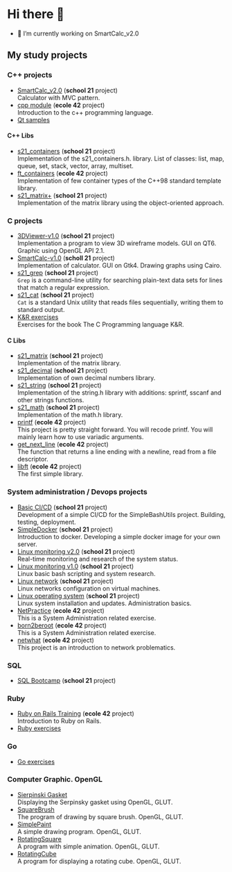 # Hi there 👋

- 🔭 I’m currently working on SmartCalc_v2.0

## My study projects

### C++ projects
- [SmartCalc_v2.0](https://github.com/Vojan-Najov/SmartCalc_v2.0) (**school 21** project) \
  Calculator with MVC pattern. 
- [cpp module](https://github.com/Vojan-Najov/cpp_module) (**ecole 42** project) \
  Introduction to the c++ programming language.
- [Qt samples](https://github.com/Vojan-Najov/qt_examples)
  
 #### C++ Libs
 - [s21_containers](https://github.com/Vojan-Najov/s21_containers) (**school 21** project) \
   Implementation of the s21_containers.h. library. List of classes: list, map, queue, set, stack, vector, array, multiset.
 - [ft_containers](https://github.com/Vojan-Najov/ft_containers/) (**ecole 42** project) \
   Implementation of few container types of the C++98 standard template library. 
 - [s21_matrix+](https://github.com/Vojan-Najov/s21_matrixplus) (**school 21** project) \
   Implementation of the matrix library using the object-oriented approach.

### C projects

- [3DViewer-v1.0](https://github.com/Vojan-Najov/3DViewer_v1.0) (**school 21** project) \
  Implementation a program to view 3D wireframe models. GUI on QT6. Graphic using OpenGL API 2.1.
- [SmartCalc-v1.0](https://github.com/Vojan-Najov/SmartCalc_v1.0) (**scholl 21** project) \
  Implementation of calculator. GUI on Gtk4. Drawing graphs using Cairo.
- [s21_grep](https://github.com/Vojan-Najov/s21_grep) (**school 21** project) \
  `Grep` is a command-line utility for searching plain-text data sets for lines that match a regular expression.
- [s21_cat](https://github.com/Vojan-Najov/cat) (**school 21** project) \
  `Cat` is a standard Unix utility that reads files sequentially, writing them to standard output.
- [K&R exercises](https://github.com/Vojan-Najov/KR_exercises) \
  Exercises for the book The C Programming language K&R. 
 
 #### C Libs
 - [s21_matrix](https://github.com/Vojan-Najov/s21_matrix) (**school 21** project) \
   Implementation of the matrix library.
 - [s21_decimal](https://github.com/Vojan-Najov/s21_decimal) (**school 21** project) \
   Implementation of own decimal numbers library.
 - [s21_string](https://github.com/Vojan-Najov/s21_string) (**school 21** project) \
   Implementation of the string.h library with additions: sprintf, sscanf and other strings functions.
 - [s21_math](https://github.com/Vojan-Najov/s21_math) (**school 21** project) \
   Implementation of the math.h library.
 - [printf](https://github.com/Vojan-Najov/printf) (**ecole 42** project) \
   This project is pretty straight forward. You will recode printf. You will mainly learn how to use variadic arguments.
 - [get_next_line](https://github.com/Vojan-Najov/get_next_line) (**ecole 42** project) \
   The function that returns a line ending with a newline, read from a file descriptor.
 - [libft](https://github.com/Vojan-Najov/libft) (**ecole 42** project) \
   The first simple library.

### System administration / Devops projects
- [Basic CI/CD](https://github.com/Vojan-Najov/CICD) (**school 21** project) \
  Development of a simple CI/CD for the SimpleBashUtils project. Building, testing, deployment.
- [SimpleDocker](https://github.com/Vojan-Najov/SimpleDocker) (**school 21** project) \
  Introduction to docker. Developing a simple docker image for your own server. 
- [Linux monitoring v2.0](https://github.com/Vojan-Najov/Linux_monitoring_v2.0) (**school 21** project) \
  Real-time monitoring and research of the system status.
- [Linux monitoring v1.0](https://github.com/Vojan-Najov/Linux_monitoring_v1.0) (**school 21** project) \
  Linux basic bash scripting and system research.
- [Linux network](https://github.com/Vojan-Najov/Linux_network) (**school 21** project) \
  Linux networks configuration on virtual machines.
- [Linux operating system](https://github.com/Vojan-Najov/Linux_operating_system) (**school 21** project) \
  Linux system installation and updates. Administration basics.
- [NetPractice](https://github.com/Vojan-Najov/net_practice) (**ecole 42** project) \
  This is a System Administration related exercise.
- [born2beroot](https://github.com/Vojan-Najov/born2beroot) (**ecole 42** project) \
  This is a System Administration related exercise.
- [netwhat](https://github.com/Vojan-Najov/netwhat) (**ecole 42** project) \
  This project is an introduction to network problematics.

### SQL
- [SQL Bootcamp](https://github.com/Vojan-Najov/SQL_Bootcamp) (**school 21** project)

### Ruby
- [Ruby on Rails Training](https://github.com/Vojan-Najov/Ruby_on_Rails_training) (**ecole 42** project) \
  Introduction to Ruby on Rails.
- [Ruby exercises](https://github.com/Vojan-Najov/ruby_exercises)

### Go
- [Go exercises](https://github.com/Vojan-Najov/go_exercises)

### Computer Graphic. OpenGL
- [Sierpinski Gasket](https://github.com/Vojan-Najov/Sierpinski_Gasket) \
  Displaying the Serpinsky gasket using OpenGL, GLUT.
- [SquareBrush](https://github.com/Vojan-Najov/SquareBrush) \
  The program of drawing by square brush. OpenGL, GLUT.
- [SimplePaint](https://github.com/Vojan-Najov/SimplePaint) \
  A simple drawing program. OpenGL, GLUT.
- [RotatingSquare](https://github.com/Vojan-Najov/RotatingSquare) \
  A program with simple animation. OpenGL, GLUT.
- [RotatingCube](https://github.com/Vojan-Najov/RotatingCube) \
  A program for displaying a rotating cube. OpenGL, GLUT.

<!--
**Vojan-Najov/Vojan-Najov** is a ✨ _special_ ✨ repository because its `README.md` (this file) appears on your GitHub profile.

Here are some ideas to get you started:

- 🔭 I’m currently working on ...
- 🌱 I’m currently learning ...
- 👯 I’m looking to collaborate on ...
- 🤔 I’m looking for help with ...
- 💬 Ask me about ...
- 📫 How to reach me: ...
- 😄 Pronouns: ...
- ⚡ Fun fact: ...
-->
